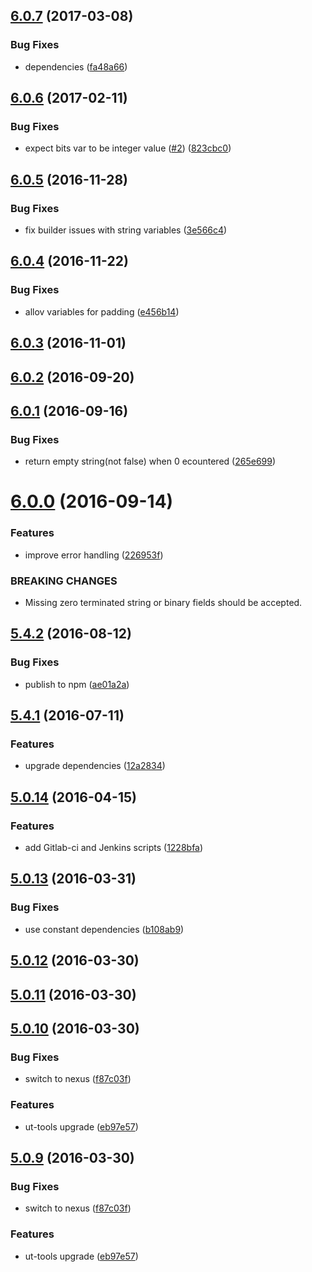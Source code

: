 <a name="6.0.7"></a>
## [6.0.7](https://github.com/softwaregroup-bg/ut-bitsyntax/compare/v6.0.6...v6.0.7) (2017-03-08)


### Bug Fixes

* dependencies ([fa48a66](https://github.com/softwaregroup-bg/ut-bitsyntax/commit/fa48a66))



<a name="6.0.6"></a>
## [6.0.6](https://github.com/softwaregroup-bg/ut-bitsyntax/compare/v6.0.5...v6.0.6) (2017-02-11)


### Bug Fixes

* expect bits var to be integer value ([#2](https://github.com/softwaregroup-bg/ut-bitsyntax/issues/2)) ([823cbc0](https://github.com/softwaregroup-bg/ut-bitsyntax/commit/823cbc0))



<a name="6.0.5"></a>
## [6.0.5](https://github.com/softwaregroup-bg/ut-bitsyntax/compare/v6.0.4...v6.0.5) (2016-11-28)


### Bug Fixes

* fix builder issues with string variables ([3e566c4](https://github.com/softwaregroup-bg/ut-bitsyntax/commit/3e566c4))



<a name="6.0.4"></a>
## [6.0.4](https://github.com/softwaregroup-bg/ut-bitsyntax/compare/v6.0.3...v6.0.4) (2016-11-22)


### Bug Fixes

* allov variables for padding ([e456b14](https://github.com/softwaregroup-bg/ut-bitsyntax/commit/e456b14))



<a name="6.0.3"></a>
## [6.0.3](https://github.com/softwaregroup-bg/ut-bitsyntax/compare/v6.0.2...v6.0.3) (2016-11-01)



<a name="6.0.2"></a>
## [6.0.2](https://github.com/softwaregroup-bg/ut-bitsyntax/compare/v6.0.1...v6.0.2) (2016-09-20)



<a name="6.0.1"></a>
## [6.0.1](https://github.com/softwaregroup-bg/ut-bitsyntax/compare/v6.0.0...v6.0.1) (2016-09-16)


### Bug Fixes

* return empty string(not false) when 0 ecountered ([265e699](https://github.com/softwaregroup-bg/ut-bitsyntax/commit/265e699))



<a name="6.0.0"></a>
# [6.0.0](https://github.com/softwaregroup-bg/ut-bitsyntax/compare/v5.4.2...v6.0.0) (2016-09-14)


### Features

* improve error handling ([226953f](https://github.com/softwaregroup-bg/ut-bitsyntax/commit/226953f))


### BREAKING CHANGES

* Missing zero terminated string or binary fields should be accepted.



<a name="5.4.2"></a>
## [5.4.2](https://github.com/softwaregroup-bg/ut-bitsyntax/compare/v5.4.1...v5.4.2) (2016-08-12)


### Bug Fixes

* publish to npm ([ae01a2a](https://github.com/softwaregroup-bg/ut-bitsyntax/commit/ae01a2a))



<a name="5.4.1"></a>
## [5.4.1](https://git.softwaregroup-bg.com/ut5/ut-bitsyntax/compare/v5.0.14...v5.4.1) (2016-07-11)


### Features

* upgrade dependencies ([12a2834](https://git.softwaregroup-bg.com/ut5/ut-bitsyntax/commit/12a2834))



<a name="5.0.14"></a>
## [5.0.14](https://git.softwaregroup-bg.com/ut5/ut-bitsyntax/compare/v5.0.13...v5.0.14) (2016-04-15)


### Features

* add Gitlab-ci and Jenkins scripts ([1228bfa](https://git.softwaregroup-bg.com/ut5/ut-bitsyntax/commit/1228bfa))



<a name="5.0.13"></a>
## [5.0.13](https://git.softwaregroup-bg.com/ut5/ut-bitsyntax/compare/v5.0.12...v5.0.13) (2016-03-31)


### Bug Fixes

* use constant dependencies ([b108ab9](https://git.softwaregroup-bg.com/ut5/ut-bitsyntax/commit/b108ab9))



<a name="5.0.12"></a>
## [5.0.12](https://git.softwaregroup-bg.com/ut5/ut-bitsyntax/compare/v5.0.11...v5.0.12) (2016-03-30)




<a name="5.0.11"></a>
## [5.0.11](https://git.softwaregroup-bg.com/ut5/ut-bitsyntax/compare/v5.0.10...v5.0.11) (2016-03-30)




<a name="5.0.10"></a>
## [5.0.10](https://git.softwaregroup-bg.com/ut5/ut-bitsyntax/compare/v5.0.7...v5.0.10) (2016-03-30)


### Bug Fixes

* switch to nexus ([f87c03f](https://git.softwaregroup-bg.com/ut5/ut-bitsyntax/commit/f87c03f))

### Features

* ut-tools upgrade ([eb97e57](https://git.softwaregroup-bg.com/ut5/ut-bitsyntax/commit/eb97e57))



<a name="5.0.9"></a>
## [5.0.9](https://git.softwaregroup-bg.com/ut5/ut-bitsyntax/compare/v5.0.7...v5.0.9) (2016-03-30)


### Bug Fixes

* switch to nexus ([f87c03f](https://git.softwaregroup-bg.com/ut5/ut-bitsyntax/commit/f87c03f))

### Features

* ut-tools upgrade ([eb97e57](https://git.softwaregroup-bg.com/ut5/ut-bitsyntax/commit/eb97e57))




